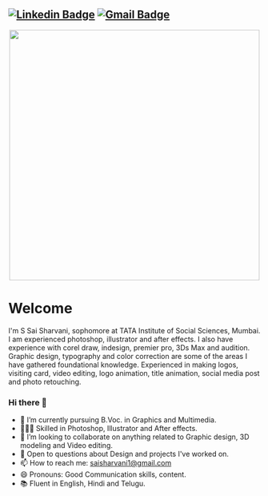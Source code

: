 [![Linkedin Badge](https://img.shields.io/badge/-saisharvani1-blue?style=flat-square&logo=Linkedin&logoColor=white&link=https://www.linkedin.com/in/sharvani-sakuru-sai/)](https://www.linkedin.com/in/sharvani-sakuru-sai/)
[![Gmail Badge](https://img.shields.io/badge/-saisharvani1@gmail.com-c14438?style=flat-square&logo=Gmail&logoColor=white&link=mailto:saisharvani1@gmail.com)](mailto:saisharvani1@gmail.com)
---
<p  align="center"><img height="500" src = "https://github.com/sakurusurya2000/sakurusurya2000/blob/master/mee.gif"></p>

# Welcome
I'm S Sai Sharvani, sophomore at TATA Institute of Social Sciences, Mumbai. I am experienced photoshop, illustrator and after effects. I also have experience with corel draw, indesign, premier pro, 3Ds Max and audition. Graphic design, typography and color correction are some of the areas I have gathered foundational knowledge. Experienced in making logos, visiting card, video editing, logo animation, title animation, social media post and photo retouching.

### Hi there 👋
- 🔭 I’m currently pursuing B.Voc. in Graphics and Multimedia.
- 👨🏼‍💻 Skilled in Photoshop, Illustrator and After effects.
- 👯 I’m looking to collaborate on anything related to Graphic design, 3D modeling and Video editing.
- 💬 Open to questions about Design and projects I've worked on.
- 📫 How to reach me: saisharvani1@gmail.com
- 😄 Pronouns: Good Communication skills, content.
- 📚 Fluent in English, Hindi and Telugu.



